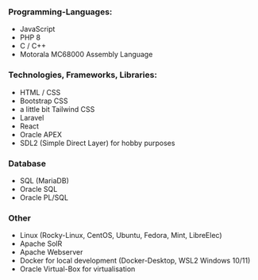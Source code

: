 ### Programming-Languages:

- JavaScript
- PHP 8
- C / C++
- Motorala MC68000 Assembly Language
  
### Technologies, Frameworks, Libraries:

- HTML / CSS
- Bootstrap CSS
- a little bit Tailwind CSS
- Laravel
- React
- Oracle APEX
- SDL2 (Simple Direct Layer) for hobby purposes
  
### Database

- SQL (MariaDB)
- Oracle SQL
- Oracle PL/SQL

### Other

- Linux (Rocky-Linux, CentOS, Ubuntu, Fedora, Mint, LibreElec)
- Apache SolR
- Apache Webserver
- Docker for local development (Docker-Desktop, WSL2 Windows 10/11)
- Oracle Virtual-Box for virtualisation
